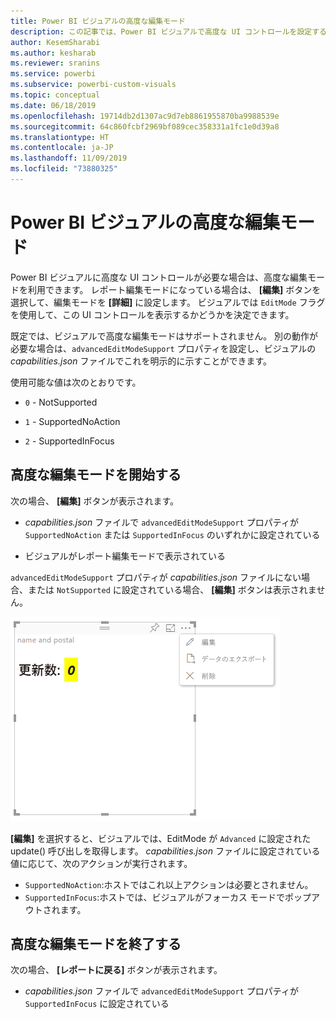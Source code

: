 ```yaml
---
title: Power BI ビジュアルの高度な編集モード
description: この記事では、Power BI ビジュアルで高度な UI コントロールを設定する方法について説明します。
author: KesemSharabi
ms.author: kesharab
ms.reviewer: sranins
ms.service: powerbi
ms.subservice: powerbi-custom-visuals
ms.topic: conceptual
ms.date: 06/18/2019
ms.openlocfilehash: 19714db2d1307ac9d7eb8861955870ba9988539e
ms.sourcegitcommit: 64c860fcbf2969bf089cec358331a1fc1e0d39a8
ms.translationtype: HT
ms.contentlocale: ja-JP
ms.lasthandoff: 11/09/2019
ms.locfileid: "73880325"
---
```

# <a name="advanced-edit-mode-in-power-bi-visuals"></a>Power BI ビジュアルの高度な編集モード

Power BI ビジュアルに高度な UI コントロールが必要な場合は、高度な編集モードを利用できます。 レポート編集モードになっている場合は、 **[編集]** ボタンを選択して、編集モードを **[詳細]** に設定します。 ビジュアルでは `EditMode` フラグを使用して、この UI コントロールを表示するかどうかを決定できます。

既定では、ビジュアルで高度な編集モードはサポートされません。 別の動作が必要な場合は、`advancedEditModeSupport` プロパティを設定し、ビジュアルの *capabilities.json* ファイルでこれを明示的に示すことができます。

使用可能な値は次のとおりです。

- `0` - NotSupported

- `1` - SupportedNoAction

- `2` - SupportedInFocus

## <a name="enter-advanced-edit-mode"></a>高度な編集モードを開始する

次の場合、 **[編集]** ボタンが表示されます。

* *capabilities.json* ファイルで `advancedEditModeSupport` プロパティが `SupportedNoAction` または `SupportedInFocus` のいずれかに設定されている

* ビジュアルがレポート編集モードで表示されている

`advancedEditModeSupport` プロパティが *capabilities.json* ファイルにない場合、または `NotSupported` に設定されている場合、 **[編集]** ボタンは表示されません。

![編集モードを開始する](./media/edit-mode.png)

**[編集]** を選択すると、ビジュアルでは、EditMode が `Advanced` に設定された update() 呼び出しを取得します。 *capabilities.json* ファイルに設定されている値に応じて、次のアクションが実行されます。

* `SupportedNoAction`:ホストではこれ以上アクションは必要とされません。
* `SupportedInFocus`:ホストでは、ビジュアルがフォーカス モードでポップアウトされます。

## <a name="exit-advanced-edit-mode"></a>高度な編集モードを終了する

次の場合、 **[レポートに戻る]** ボタンが表示されます。

* *capabilities.json* ファイルで `advancedEditModeSupport` プロパティが `SupportedInFocus` に設定されている
